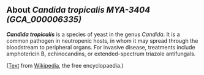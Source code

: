 About *Candida tropicalis MYA-3404 (GCA\_000006335)* 
----------------------------------------------------



***Candida tropicalis*** is a species of yeast in the genus *Candida*.
It is a common pathogen in neutropenic hosts, in whom it may spread
through the bloodstream to peripheral organs. For invasive disease,
treatments include amphotericin B, echinocandins, or extended-spectrum
triazole antifungals.

([Text](http://en.wikipedia.org/wiki/Candida_tropicalis) from
[Wikipedia](http://en.wikipedia.org/), the free encyclopaedia.)
